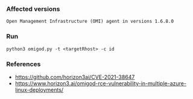 ### Affected versions
```
Open Management Infrastructure (OMI) agent in versions 1.6.8.0 
```

### Run
```
python3 omigod.py -t <targetRhost> -c id
```

### References
* https://github.com/horizon3ai/CVE-2021-38647
* https://www.horizon3.ai/omigod-rce-vulnerability-in-multiple-azure-linux-deployments/

